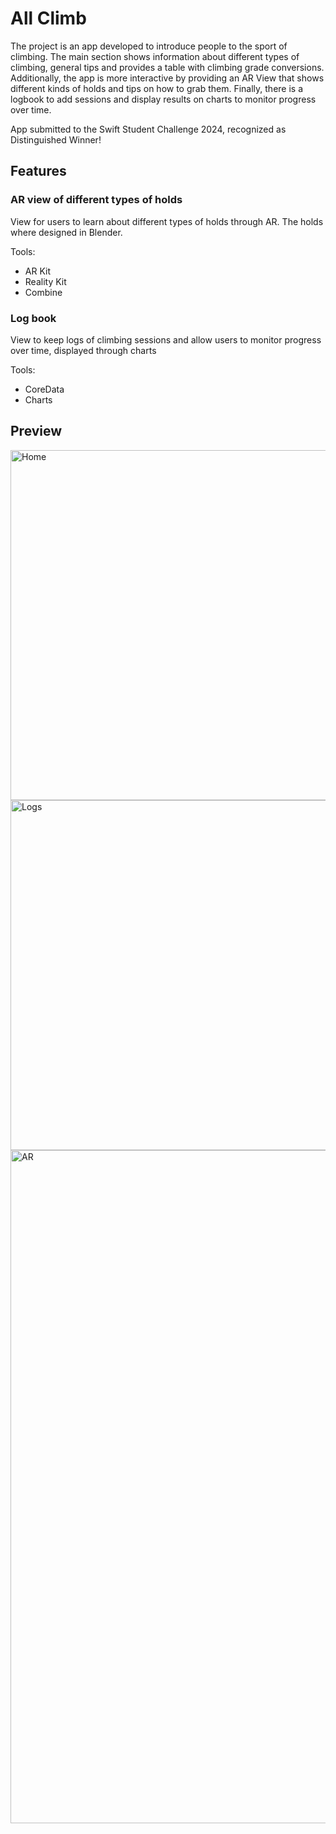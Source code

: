 # All Climb
The project is an app developed to introduce people to the sport of climbing. The main section shows information about different types of climbing, general tips and provides a table with climbing grade conversions. Additionally, the app is more interactive by providing an AR View that shows different kinds of holds and tips on how to grab them. Finally, there is a logbook to add sessions and display results on charts to monitor progress over time.

App submitted to the Swift Student Challenge 2024, recognized as Distinguished Winner!

## Features

### AR view of different types of holds
View for users to learn about different types of holds through AR. The holds where designed in Blender.

Tools:
- AR Kit
- Reality Kit
- Combine

### Log book 
View to keep logs of climbing sessions and allow users to monitor progress over time, displayed through charts

Tools:
- CoreData
- Charts

## Preview

<img width="560" alt="Home" src="https://github.com/Ale-Coeto/SSC2024/assets/109093534/1458e8a1-7a4e-4e01-80f1-622297d49b24">
<img width="560" alt="Logs" src="https://github.com/Ale-Coeto/SSC2024/assets/109093534/80982ec5-5472-43d5-a0b1-7742d1aab204">
<img width="1077" alt="AR" src="https://github.com/Ale-Coeto/SSC2024/assets/109093534/bb890d01-fde9-43c0-b65c-b2468beac080">

